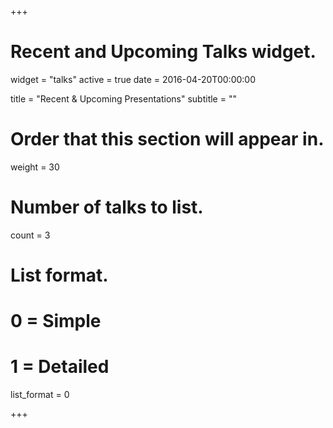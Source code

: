 +++
# Recent and Upcoming Talks widget.
widget = "talks"
active = true
date = 2016-04-20T00:00:00

title = "Recent & Upcoming Presentations"
subtitle = ""

# Order that this section will appear in.
weight = 30

# Number of talks to list.
count = 3

# List format.
#   0 = Simple
#   1 = Detailed
list_format = 0

+++

